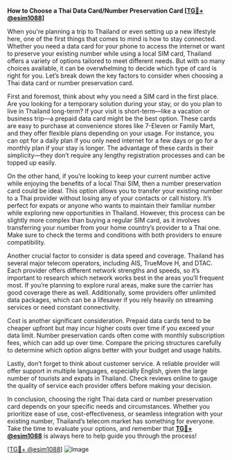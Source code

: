 **How to Choose a Thai Data Card/Number Preservation Card [[TG💪+ @esim1088](https://t.me/s/esim1088)]**

When you're planning a trip to Thailand or even setting up a new lifestyle here, one of the first things that comes to mind is how to stay connected. Whether you need a data card for your phone to access the internet or want to preserve your existing number while using a local SIM card, Thailand offers a variety of options tailored to meet different needs. But with so many choices available, it can be overwhelming to decide which type of card is right for you. Let’s break down the key factors to consider when choosing a Thai data card or number preservation card.

First and foremost, think about why you need a SIM card in the first place. Are you looking for a temporary solution during your stay, or do you plan to live in Thailand long-term? If your visit is short-term—like a vacation or business trip—a prepaid data card might be the best option. These cards are easy to purchase at convenience stores like 7-Eleven or Family Mart, and they offer flexible plans depending on your usage. For instance, you can opt for a daily plan if you only need internet for a few days or go for a monthly plan if your stay is longer. The advantage of these cards is their simplicity—they don’t require any lengthy registration processes and can be topped up easily.

On the other hand, if you’re looking to keep your current number active while enjoying the benefits of a local Thai SIM, then a number preservation card could be ideal. This option allows you to transfer your existing number to a Thai provider without losing any of your contacts or call history. It’s perfect for expats or anyone who wants to maintain their familiar number while exploring new opportunities in Thailand. However, this process can be slightly more complex than buying a regular SIM card, as it involves transferring your number from your home country’s provider to a Thai one. Make sure to check the terms and conditions with both providers to ensure compatibility.

Another crucial factor to consider is data speed and coverage. Thailand has several major telecom operators, including AIS, TrueMove H, and DTAC. Each provider offers different network strengths and speeds, so it’s important to research which network works best in the areas you’ll frequent most. If you’re planning to explore rural areas, make sure the carrier has good coverage there as well. Additionally, some providers offer unlimited data packages, which can be a lifesaver if you rely heavily on streaming services or need constant connectivity.

Cost is another significant consideration. Prepaid data cards tend to be cheaper upfront but may incur higher costs over time if you exceed your data limit. Number preservation cards often come with monthly subscription fees, which can add up over time. Compare the pricing structures carefully to determine which option aligns better with your budget and usage habits.

Lastly, don’t forget to think about customer service. A reliable provider will offer support in multiple languages, especially English, given the large number of tourists and expats in Thailand. Check reviews online to gauge the quality of service each provider offers before making your decision.

In conclusion, choosing the right Thai data card or number preservation card depends on your specific needs and circumstances. Whether you prioritize ease of use, cost-effectiveness, or seamless integration with your existing number, Thailand’s telecom market has something for everyone. Take the time to evaluate your options, and remember that **[TG💪+ @esim1088](https://t.me/s/esim1088)** is always here to help guide you through the process! 

[[TG💪+ @esim1088](https://t.me/s/esim1088)] ![Image](https://i.postimg.cc/Y0z9fWf4/image.png)